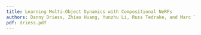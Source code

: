 ```yaml
---
title: Learning Multi-Object Dynamics with Compositional NeRFs
authors: Danny Driess, Zhiao Huang, Yunzhu Li, Russ Tedrake, and Marc Toussaint
pdf: driess.pdf
---
```

